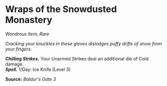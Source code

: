# Wraps of the Snowdusted Monastery
*Wondrous Item, Rare*

*Cracking your knuckles in these gloves dislodges puffy drifts of snow from your fingers.*

***Chilling Strikes.*** Your Unarmed Strikes deal an additional die of Cold damage.  
***Spell.*** 1/Day: Ice Knife (Level 3)



**Source:** *Baldur's Gate 3*